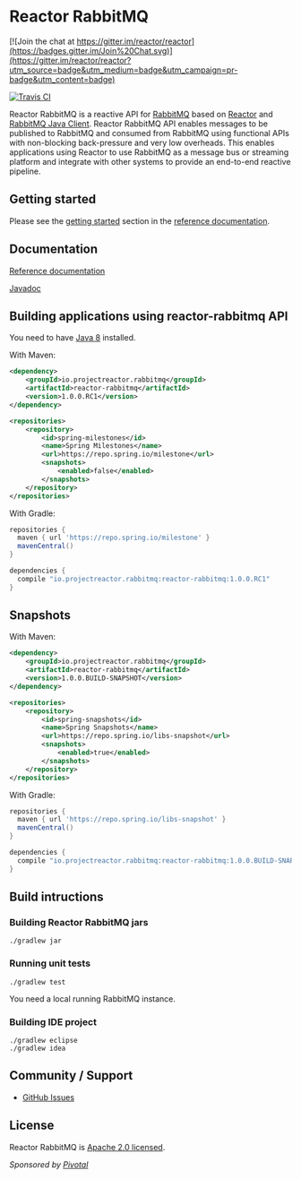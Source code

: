 # Reactor RabbitMQ

[![Join the chat at https://gitter.im/reactor/reactor](https://badges.gitter.im/Join%20Chat.svg)](https://gitter.im/reactor/reactor?utm_source=badge&utm_medium=badge&utm_campaign=pr-badge&utm_content=badge)

[![Travis CI](https://travis-ci.org/reactor/reactor-rabbitmq.svg?branch=master)](https://travis-ci.org/reactor/reactor-rabbitmq)

Reactor RabbitMQ is a reactive API for [RabbitMQ](http://www.rabbitmq.com/) based on
[Reactor](http://projectreactor.io/)
and [RabbitMQ Java Client](http://www.rabbitmq.com/api-guide.html). Reactor RabbitMQ API enables messages to be
published to RabbitMQ and consumed from RabbitMQ using functional APIs with
non-blocking back-pressure and very low overheads. This enables applications
using Reactor to use RabbitMQ as a message bus or streaming platform and integrate
with other systems to provide an end-to-end reactive pipeline.

## Getting started

Please see the [getting started](http://projectreactor.io/docs/rabbitmq/milestone/reference/#_getting_started)
section in the [reference documentation](http://projectreactor.io/docs/rabbitmq/milestone/reference/).

## Documentation

[Reference documentation](http://projectreactor.io/docs/rabbitmq/milestone/reference/)

[Javadoc](http://projectreactor.io/docs/rabbitmq/milestone/api/index.html)

## Building applications using reactor-rabbitmq API

You need to have [Java 8](http://www.oracle.com/technetwork/java/javase/downloads/index.html) installed.

With Maven:
```xml
<dependency>
    <groupId>io.projectreactor.rabbitmq</groupId>
    <artifactId>reactor-rabbitmq</artifactId>
    <version>1.0.0.RC1</version>
</dependency>

<repositories>
    <repository>
        <id>spring-milestones</id>
        <name>Spring Milestones</name>
        <url>https://repo.spring.io/milestone</url>
        <snapshots>
            <enabled>false</enabled>
        </snapshots>
    </repository>
</repositories>
```


With Gradle:
```groovy
repositories {
  maven { url 'https://repo.spring.io/milestone' }
  mavenCentral()
}

dependencies {
  compile "io.projectreactor.rabbitmq:reactor-rabbitmq:1.0.0.RC1"
}
```

## Snapshots

With Maven:
```xml
<dependency>
    <groupId>io.projectreactor.rabbitmq</groupId>
    <artifactId>reactor-rabbitmq</artifactId>
    <version>1.0.0.BUILD-SNAPSHOT</version>
</dependency>

<repositories>
    <repository>
        <id>spring-snapshots</id>
        <name>Spring Snapshots</name>
        <url>https://repo.spring.io/libs-snapshot</url>
        <snapshots>
            <enabled>true</enabled>
        </snapshots>
    </repository>
</repositories>
```

With Gradle:
```groovy
repositories {
  maven { url 'https://repo.spring.io/libs-snapshot' }
  mavenCentral()
}

dependencies {
  compile "io.projectreactor.rabbitmq:reactor-rabbitmq:1.0.0.BUILD-SNAPSHOT"
}
```

## Build intructions

### Building Reactor RabbitMQ jars
    ./gradlew jar

### Running unit tests
    ./gradlew test

You need a local running RabbitMQ instance. 

### Building IDE project
    ./gradlew eclipse
    ./gradlew idea

## Community / Support

* [GitHub Issues](https://github.com/reactor/reactor-rabbitmq/issues)

## License ##

Reactor RabbitMQ is [Apache 2.0 licensed](http://www.apache.org/licenses/LICENSE-2.0.html).

_Sponsored by [Pivotal](http://pivotal.io)_
